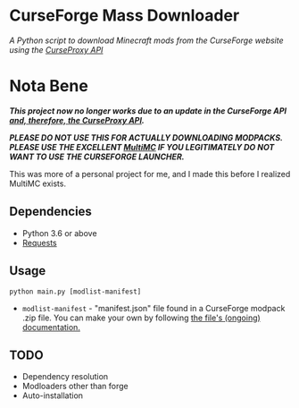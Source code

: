 # CurseForge Mass Downloader
*A Python script to download Minecraft mods from the CurseForge website using the [CurseProxy API](https://github.com/NikkyAI/CurseProxy)*

# Nota Bene
***This project now no longer works due to an update in the CurseForge API [and, therefore, the CurseProxy API](https://github.com/NikkyAI/CurseProxy/issues/9).***

***PLEASE DO NOT USE THIS FOR ACTUALLY DOWNLOADING MODPACKS. PLEASE USE THE EXCELLENT [MultiMC](https://multimc.org/) IF YOU LEGITIMATELY DO NOT WANT TO USE THE CURSEFORGE LAUNCHER.***

This was more of a personal project for me, and I made this before I realized MultiMC exists.

## Dependencies
* Python 3.6 or above
* [Requests](https://pypi.org/project/requests/)

## Usage
```
python main.py [modlist-manifest]
```
* `modlist-manifest` - "manifest.json" file found in a CurseForge modpack .zip file. You can make your own by following [the file's  (ongoing) documentation.](https://github.com/PistolRcks/curseforge-mass-downloader/wiki/Structuring-manifest.json)

## TODO
* Dependency resolution
* Modloaders other than forge
* Auto-installation
